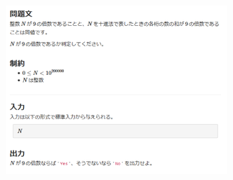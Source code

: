 ![question](https://github.com/kimura-12/AtCoder_Training/blob/master/AtCoder_Beginner_Contest/ABC176/B.Multiple_of_9/question.png)
